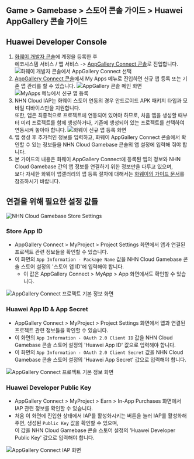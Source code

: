 ## Game > Gamebase > 스토어 콘솔 가이드 > Huawei AppGallery 콘솔 가이드

## Huawei Developer Console
1. [화웨이 개발자 콘솔](https://developer.huawei.com/consumer/en/console)에 계정을 등록한 후 <br/>
   에코시스템 서비스 / 앱 서비스 -> [AppGallery Connect 콘솔](https://developer.huawei.com/consumer/en/service/josp/agc/index.html#/)로 진입합니다.
   ![화웨이 개발자 콘솔에서 AppGallery Connect 선택](http://static.toastoven.net/prod_gamebase/StoreConsoleGuide/huawei_console_kor.png)
2. [AppGallery Connect 콘솔](https://developer.huawei.com/consumer/en/service/josp/agc/index.html#/)에서 My Apps 메뉴로 진입하면 신규 앱 등록 또는 기존 앱 관리를 할 수 있습니다.
   ![AppGallery 콘솔 메인 화면](http://static.toastoven.net/prod_gamebase/StoreConsoleGuide/huawei_console_app_main_eng.png)
   ![MyApps 메뉴에서 신규 앱 등록](http://static.toastoven.net/prod_gamebase/StoreConsoleGuide/huawei_console_app_01_eng.png)
3. NHN Cloud IAP는 화웨이 스토어 연동의 경우 안드로이드 APK 패키지 타입과 모바일 디바이스만을 지원합니다.<br/>
   또한, 앱은 최종적으로 프로젝트에 연동되어 있어야 하므로, 처음 앱을 생성할 때부터 미리 프로젝트를 함께 생성하거나, 기존에 생성되어 있는 프로젝트를 선택하여 연동시켜 놓아야 합니다.
   ![화웨이 신규 앱 등록 화면](http://static.toastoven.net/prod_gamebase/StoreConsoleGuide/huawei_console_app_02_eng.png)
4. 앱 생성 후 추가적인 정보를 입력하고, 화웨이 AppGallery Connect 콘솔에서 확인할 수 있는 정보들을 NHN Cloud Gamebase 콘솔의 앱 설정에 입력해 줘야 합니다.
5. 본 가이드의 내용은 화웨이 AppGallery Connect에 등록된 앱의 정보와 NHN Cloud Gamebase 간의 앱 정보를 연결하기 위한 정보만을 다루고 있으며, <br/> 보다 자세한 화웨이 앱갤러리의 앱 등록 절차에 대해서는 [화웨이의 가이드 문서](https://developer.huawei.com/consumer/en/doc/development/HMSCore-Guides/introduction-0000001050033062)를 참조하시기 바랍니다.

## 연결을 위해 필요한 설정 값들
![NHN Cloud Gamebase Store Settings](http://static.toastoven.net/prod_gamebase/StoreConsoleGuide/huawei_iap_console_ko.png)
### Store App ID
- AppGallery Connect > MyProject > Project Settings 화면에서 앱과 연결된 프로젝트 관련 정보들을 확인할 수 있습니다.
- 이 화면의 `App Information - Package Name` 값을 NHN Cloud Gamebase 콘솔 스토어 설정의 '스토어 앱 ID'에 입력해야 합니다.
    - 이 값은 AppGallery Connect > MyApp > App 화면에서도 확인할 수 있습니다.

![AppGallery Connect 프로젝트 기본 정보 화면](http://static.toastoven.net/prod_gamebase/StoreConsoleGuide/huawei_console_app_06_eng.png)

### Huawei App ID & App Secret
- AppGallery Connect > MyProject > Project Settings 화면에서 앱과 연결된 프로젝트 관련 정보들을 확인할 수 있습니다.
- 이 화면의 `App Information - OAuth 2.0 Client ID` 값을 NHN Cloud Gamebase 콘솔 스토어 설정의 'Huawei App ID' 값으로 입력해야 합니다.
- 이 화면의 `App Information - OAuth 2.0 Client Secret` 값을 NHN Cloud Gamebase 콘솔 스토어 설정의 'Huawei App Secret' 값으로 입력해야 합니다.

![AppGallery Connect 프로젝트 기본 정보 화면](http://static.toastoven.net/prod_gamebase/StoreConsoleGuide/huawei_console_app_06_eng.png)

### Huawei Developer Public Key
- AppGallery Connect > MyProject > Earn > In-App Purchases 화면에서 IAP 관련 정보를 확인할 수 있습니다.
- 처음 이 화면에 진입한 상태에서 IAP를 활성화시키는 버튼을 눌러 IAP를 활성화해 주면, 생성된 `Public Key` 값을 확인할 수 있으며,<br/>
  이 값을 NHN Cloud Gamebase 콘솔 스토어 설정의 'Huawei Developer Public Key' 값으로 입력해야 합니다.

![AppGallery Connect IAP 화면](http://static.toastoven.net/prod_gamebase/StoreConsoleGuide/huawei_console_app_05_eng.png)